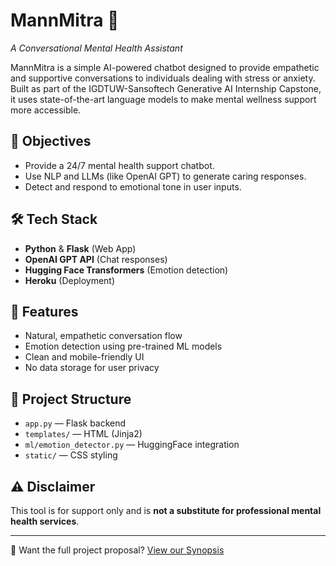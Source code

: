# MannMitra 🧠
*A Conversational Mental Health Assistant*

MannMitra is a simple AI-powered chatbot designed to provide empathetic and supportive conversations to individuals dealing with stress or anxiety. Built as part of the IGDTUW-Sansoftech Generative AI Internship Capstone, it uses state-of-the-art language models to make mental wellness support more accessible.

## 🌟 Objectives

- Provide a 24/7 mental health support chatbot.
- Use NLP and LLMs (like OpenAI GPT) to generate caring responses.
- Detect and respond to emotional tone in user inputs.

## 🛠 Tech Stack

- **Python** & **Flask** (Web App)
- **OpenAI GPT API** (Chat responses)
- **Hugging Face Transformers** (Emotion detection)
- **Heroku** (Deployment)

## 📌 Features

- Natural, empathetic conversation flow
- Emotion detection using pre-trained ML models
- Clean and mobile-friendly UI
- No data storage for user privacy

## 📂 Project Structure

- `app.py` — Flask backend
- `templates/` — HTML (Jinja2)
- `ml/emotion_detector.py` — HuggingFace integration
- `static/` — CSS styling

## ⚠️ Disclaimer
This tool is for support only and is **not a substitute for professional mental health services**.

---

👀 Want the full project proposal? [View our Synopsis](https://docs.google.com/document/d/1PxGemqIbzDmdyxpeJ1Ucoc_Pxwl3MXhxG3F3IVVCp5I/edit?usp=sharing)

